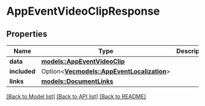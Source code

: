 # AppEventVideoClipResponse

## Properties

Name | Type | Description | Notes
------------ | ------------- | ------------- | -------------
**data** | [**models::AppEventVideoClip**](AppEventVideoClip.md) |  | 
**included** | Option<[**Vec<models::AppEventLocalization>**](AppEventLocalization.md)> |  | [optional]
**links** | [**models::DocumentLinks**](DocumentLinks.md) |  | 

[[Back to Model list]](../README.md#documentation-for-models) [[Back to API list]](../README.md#documentation-for-api-endpoints) [[Back to README]](../README.md)


